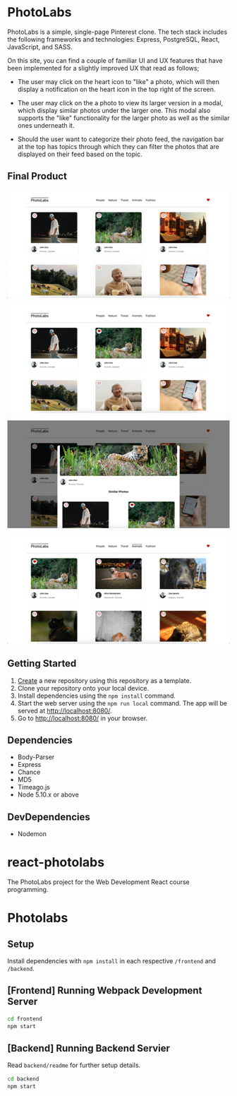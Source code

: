 # PhotoLabs

PhotoLabs is a simple, single-page Pinterest clone. The tech stack includes the following frameworks and technologies: Express, PostgreSQL, React, JavaScript, and SASS.

On this site, you can find a couple of familiar UI and UX features that have been implemented for a slightly improved UX that read as follows;

- The user may click on the heart icon to "like" a photo, which will then display a notification on the heart icon in the top right of the screen.

- The user may click on the a photo to view its larger version in a modal, which display similar photos under the larger one. This modal also supports the "like" functionality for the larger photo as well as the similar ones underneath it.

- Should the user want to categorize their photo feed, the navigation bar at the top has topics through which they can filter the photos that are displayed on their feed based on the topic. 

## Final Product

!["Screenshot of PhotoLabs page"](https://github.com/Xanadude2112/PhotoLabs/blob/main/frontend/docs/home.png)

!["Screenshot of PhotoLabs page "like" photo functionality"](https://github.com/Xanadude2112/PhotoLabs/blob/main/frontend/docs/like.png)

!["Screenshot of PhotoLabs page modal functionality with similar photos"](https://github.com/Xanadude2112/PhotoLabs/blob/main/frontend/docs/modal.png)

!["Screenshot of PhotoLabs topics filter functionality"](https://github.com/Xanadude2112/PhotoLabs/blob/main/frontend/docs/topic.png)

## Getting Started

1. [Create](https://docs.github.com/en/repositories/creating-and-managing-repositories/creating-a-repository-from-a-template) a new repository using this repository as a template.
2. Clone your repository onto your local device.
3. Install dependencies using the `npm install` command.
3. Start the web server using the `npm run local` command. The app will be served at <http://localhost:8080/>.
4. Go to <http://localhost:8080/> in your browser.

## Dependencies

- Body-Parser
- Express
- Chance
- MD5
- Timeago.js
- Node 5.10.x or above

## DevDependencies

- Nodemon




# react-photolabs
The PhotoLabs project for the Web Development React course programming.

# Photolabs

## Setup

Install dependencies with `npm install` in each respective `/frontend` and `/backend`.

## [Frontend] Running Webpack Development Server

```sh
cd frontend
npm start
```

## [Backend] Running Backend Servier

Read `backend/readme` for further setup details.

```sh
cd backend
npm start
```
